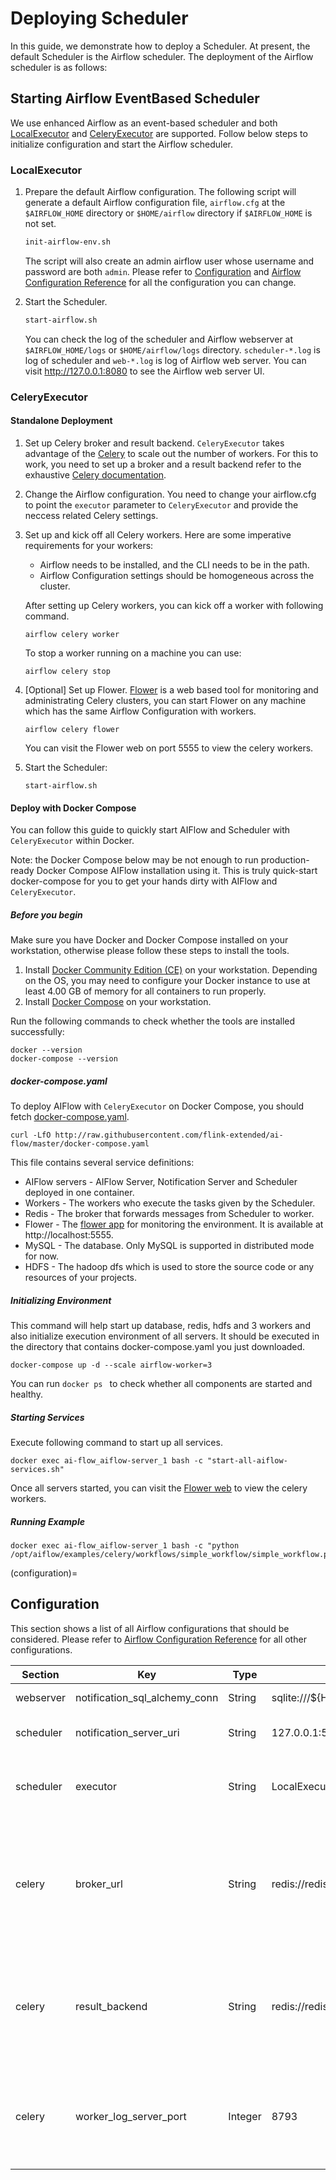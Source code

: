 # Deploying Scheduler

In this guide, we demonstrate how to deploy a Scheduler. At present, the default Scheduler is the Airflow scheduler. The
deployment of the Airflow scheduler is as follows:

## Starting Airflow EventBased Scheduler

We use enhanced Airflow as an event-based scheduler and both
[LocalExecutor](https://airflow.apache.org/docs/apache-airflow/stable/executor/local.html) and
[CeleryExecutor](https://airflow.apache.org/docs/apache-airflow/stable/executor/celery.html) are supported. Follow below
steps to initialize configuration and start the Airflow scheduler.

### LocalExecutor

1. Prepare the default Airflow configuration. The following script will generate a default Airflow configuration
   file, `airflow.cfg` at the `$AIRFLOW_HOME` directory or `$HOME/airflow` directory if `$AIRFLOW_HOME` is not set.

   ```bash
   init-airflow-env.sh
   ```

   The script will also create an admin airflow user whose username and password are both `admin`. Please refer
   to [Configuration](configuration) and
   [Airflow Configuration Reference](https://airflow.apache.org/docs/apache-airflow/2.0.0/configurations-ref.html) for
   all the configuration you can change.

2. Start the Scheduler.

   ```bash
   start-airflow.sh
   ```

   You can check the log of the scheduler and Airflow webserver at `$AIRFLOW_HOME/logs` or `$HOME/airflow/logs`
   directory. `scheduler-*.log` is log of scheduler and `web-*.log` is log of Airflow web server. You can
   visit http://127.0.0.1:8080 to see the Airflow web server UI.

### CeleryExecutor

#### Standalone Deployment

1. Set up Celery broker and result backend. `CeleryExecutor` takes advantage of the [Celery](https://docs.celeryproject.org/en/stable/index.html) to
   scale out the number of workers. For this to work, you need to set up a broker and a result backend refer to the exhaustive [Celery documentation](https://docs.celeryproject.org/en/latest/getting-started/backends-and-brokers/index.html).
   
2. Change the Airflow configuration. You need to change your airflow.cfg to point the `executor` parameter to `CeleryExecutor` and provide the neccess related Celery settings.

3. Set up and kick off all Celery workers. Here are some imperative requirements for your workers:
   * Airflow needs to be installed, and the CLI needs to be in the path.
   * Airflow Configuration settings should be homogeneous across the cluster.

   After setting up Celery workers, you can kick off a worker with following command.
   ```
   airflow celery worker
   ```
   To stop a worker running on a machine you can use:
   ```
   airflow celery stop
   ```

4. \[Optional\] Set up Flower.
   [Flower](https://flower.readthedocs.io/en/latest/) is a web based tool for monitoring and administrating Celery clusters, you can start Flower on any
   machine which has the same Airflow Configuration with workers.
   ```shell script
   airflow celery flower
   ```
   You can visit the Flower web on port 5555 to view the celery workers.

5. Start the Scheduler:
   ```
   start-airflow.sh
   ```

#### Deploy with Docker Compose

You can follow this guide to quickly start AIFlow and Scheduler with `CeleryExecutor` within Docker.

Note: the Docker Compose below may be not enough to run production-ready Docker Compose AIFlow installation using it.
This is truly quick-start docker-compose for you to get your hands dirty with AIFlow and `CeleryExecutor`.

##### Before you begin

Make sure you have Docker and Docker Compose installed on your workstation,
otherwise please follow these steps to install the tools.

1. Install [Docker Community Edition (CE)](https://docs.docker.com/engine/install/) on your workstation. Depending on the OS, you may need to configure your Docker instance to use at least 4.00 GB of memory for all containers to run properly.
2. Install [Docker Compose](https://docs.docker.com/compose/install/) on your workstation.

Run the following commands to check whether the tools are installed successfully:
```shell script
docker --version
docker-compose --version
```

##### docker-compose.yaml
To deploy AIFlow with `CeleryExecutor` on Docker Compose, you should fetch [docker-compose.yaml](http://raw.githubusercontent.com/flink-extended/ai-flow/master/docker-compose.yaml).

```shell script
curl -LfO http://raw.githubusercontent.com/flink-extended/ai-flow/master/docker-compose.yaml
```

This file contains several service definitions:

* AIFlow servers - AIFlow Server, Notification Server and Scheduler deployed in one container.
* Workers - The workers who execute the tasks given by the Scheduler.
* Redis - The broker that forwards messages from Scheduler to worker.
* Flower -  The [flower app](https://flower.readthedocs.io/en/latest/) for monitoring the environment. It is available at http://localhost:5555.
* MySQL - The database. Only MySQL is supported in distributed mode for now.
* HDFS - The hadoop dfs which is used to store the source code or any resources of your projects.

##### Initializing Environment

This command will help start up database, redis, hdfs and 3 workers and also initialize execution environment of all servers.
It should be executed in the directory that contains docker-compose.yaml you just downloaded.
```shell script
docker-compose up -d --scale airflow-worker=3
```
You can run ```docker ps ``` to check whether all components are started and healthy.

##### Starting Services

Execute following command to start up all services.
```shell script
docker exec ai-flow_aiflow-server_1 bash -c "start-all-aiflow-services.sh"
```
Once all servers started, you can visit the [Flower web](http://127.0.0.1:5555/) to view the celery workers.

##### Running Example
```shell script
docker exec ai-flow_aiflow-server_1 bash -c "python /opt/aiflow/examples/celery/workflows/simple_workflow/simple_workflow.py"
```

(configuration)=

## Configuration

This section shows a list of all Airflow configurations that should be considered. Please refer to
[Airflow Configuration Reference](https://airflow.apache.org/docs/apache-airflow/2.0.0/configurations-ref.html) for all
other configurations.

|Section|Key|Type|Default|Description|
|---|---|---|---|---|
|webserver|notification_sql_alchemy_conn|String|sqlite:///${HOME}/notification_service/ns.db|The notification service db connection.|
|scheduler|notification_server_uri|String|127.0.0.1:50052|The notification server uri used by EventBasedSchedulerJob.|
|scheduler|executor|String|LocalExecutor|The executor class that airflow should use. Choices include ``LocalExecutor``, ``CeleryExecutor``.|
|celery|broker_url|String|redis://redis:6379/0|The Celery broker URL. Celery supports RabbitMQ, Redis and experimentally a sqlalchemy database. Refer to the Celery documentation for more information. This is useful when using ``CeleryExecutor``.|
|celery|result_backend|String|redis://redis:6379/0|The Celery result_backend. This status is used by the scheduler to update the state of the task. The use of a database is highly recommended. This is useful when using ``CeleryExecutor``.|
|celery|worker_log_server_port|Integer|8793|The port on which the logs are served. It needs to be unused, and open visible from the main web server to connect into the workers. This is useful when using ``CeleryExecutor``.|
